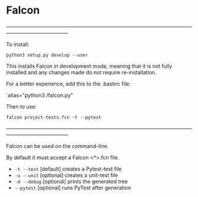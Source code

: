 # Falcon
――――――――――――――――――――――――――――――――――――――――――――――――

To install:

`python3 setup.py develop --user`

This installs Falcon in development mode, meaning that it is not fully installed and any changes made do not require re-installation.

For a better experience, add this to the .bashrc file:

`alias="python3 <some-path>/falcon.py"

Then to use:

`falcon project-tests.fcn -t --pytest`

――――――――――――――――――――――――――――――――――――――――――――――――

Falcon can be used on the command-line.

By default it must accept a Falcon <*>.fcn file.

* `-t --test`  [default] creates a Pytest-test file
* `-u --unit` [optional] creates a unit-test file
* `-d --debug` [optional] prints the generated tree
* `--pytest` [optional] runs PyTest after generation



